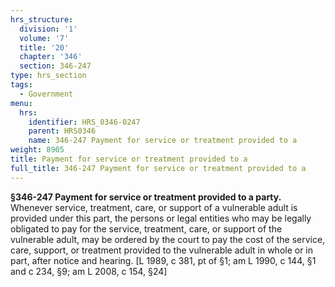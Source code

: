 ```yaml
---
hrs_structure:
  division: '1'
  volume: '7'
  title: '20'
  chapter: '346'
  section: 346-247
type: hrs_section
tags:
  - Government
menu:
  hrs:
    identifier: HRS_0346-0247
    parent: HRS0346
    name: 346-247 Payment for service or treatment provided to a
weight: 8905
title: Payment for service or treatment provided to a
full_title: 346-247 Payment for service or treatment provided to a
---
```

**§346-247 Payment for service or treatment provided to a party.** Whenever service, treatment, care, or support of a vulnerable adult is provided under this part, the persons or legal entities who may be legally obligated to pay for the service, treatment, care, or support of the vulnerable adult, may be ordered by the court to pay the cost of the service, care, support, or treatment provided to the vulnerable adult in whole or in part, after notice and hearing. [L 1989, c 381, pt of §1; am L 1990, c 144, §1 and c 234, §9; am L 2008, c 154, §24]